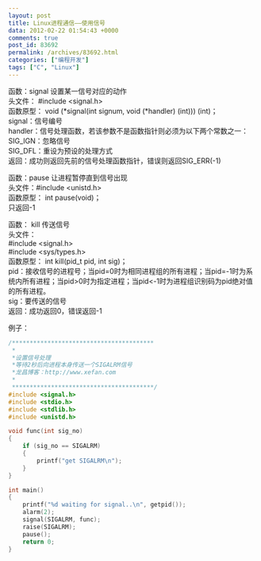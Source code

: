 ```yaml
---
layout: post
title: Linux进程通信——使用信号
data: 2012-02-22 01:54:43 +0000
comments: true
post_id: 83692
permalink: /archives/83692.html
categories: ["编程开发"]
tags: ["C", "Linux"]
---
```


函数：signal 设置某一信号对应的动作  
头文件： #include &lt;signal.h&gt;  
函数原型： void (*signal(int signum, void (*handler) (int))) (int)；  
signal：信号编号  
handler：信号处理函数，若该参数不是函数指针则必须为以下两个常数之一：  
SIG_IGN：忽略信号  
SIG_DFL：重设为预设的处理方式  
返回：成功则返回先前的信号处理函数指针，错误则返回SIG_ERR(-1)  

函数：pause 让进程暂停直到信号出现  
头文件：#include &lt;unistd.h&gt;  
函数原型： int pause(void)；  
只返回-1  

函数： kill 传送信号  
头文件：  
  #include &lt;signal.h&gt;  
  #include &lt;sys/types.h&gt;  
函数原型： int kill(pid_t pid, int sig)；  
pid：接收信号的进程号；当pid=0时为相同进程组的所有进程；当pid=-1时为系统内所有进程；当pid&gt;0时为指定进程；当pid&lt;-1时为进程组识别码为pid绝对值的所有进程。  
sig：要传送的信号  
返回：成功返回0，错误返回-1  

例子：

``` c
/****************************************
 *
 *设置信号处理
 *等待2秒后向进程本身传送一个SIGALRM信号
 *龙昌博客：http://www.xefan.com
 *
 ****************************************/
#include <signal.h>
#include <stdio.h>
#include <stdlib.h>
#include <unistd.h>

void func(int sig_no)
{
    if (sig_no == SIGALRM)
    {
        printf("get SIGALRM\n");
    }
}

int main()
{
    printf("%d waiting for signal..\n", getpid());
    alarm(2);
    signal(SIGALRM, func);
    raise(SIGALRM);
    pause();
    return 0;
}
```
